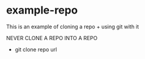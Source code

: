 # example-repo
This is an example of cloning a repo + using git with it

NEVER CLONE A REPO INTO A REPO

- git clone repo url 